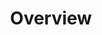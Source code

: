 ---
id: overview
title: Overview
slug: /graphql-api/overview
sidebar_label: Overview
sidebar_position: 1
---